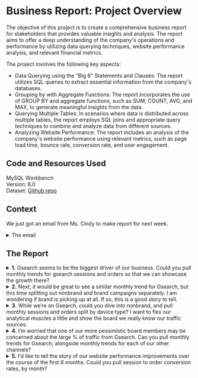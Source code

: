 # Business Report: Project Overview
The objective of this project is to create a comprehensive business report for stakeholders that provides valuable insights and analysis. The report aims to offer a deep understanding of the company's operations and performance by utilizing data querying techniques, website performance analysis, and relevant financial metrics.

The project involves the following key aspects:
- Data Querying using the "Big 6" Statements and Clauses: The report utilizes SQL queries to extract essential information from the company's databases.
- Grouping by with Aggregate Functions: The report incorporates the use of GROUP BY and aggregate functions, such as SUM, COUNT, AVG, and MAX, to generate meaningful insights from the data.
- Querying Multiple Tables: In scenarios where data is distributed across multiple tables, the report employs SQL joins and appropriate query techniques to combine and analyze data from different sources.
- Analyzing Website Performance: The report includes an analysis of the company's website performance using relevant metrics, such as page load time, bounce rate, conversion rate, and user engagement.

## Code and Resources Used
MySQL Workbench <br>
Version: 8.0<br>
Dataset: [Github repo]()

## Context
We just got an email from Ms. Cindy to make report for next week.
<details>
<summary></b> The email </summary>

 [Image]()
 
</details>

## The Report
<details>
<summary><b>1.</b> Gsearch seems to be the biggest driver of our business. Could you pull monthly trends for gsearch sessions and orders so that we can showcase the growth there?</summary>

  - Code
```
SELECT 
    YEAR(website_sessions.created_at) AS yr,
    MONTH(website_sessions.created_at) AS mo,
    COUNT(DISTINCT website_sessions.website_session_id) AS sessions,
    COUNT(DISTINCT orders.order_id) AS orders,
    COUNT(DISTINCT orders.order_id) / COUNT(DISTINCT website_sessions.website_session_id) AS conv_rate
FROM
    website_sessions
        LEFT JOIN
    orders ON orders.website_session_id = website_sessions.website_session_id
WHERE
    website_sessions.created_at BETWEEN '2012-03-01' AND '2012-11-27'
        AND website_sessions.utm_source = 'gsearch'
GROUP BY 1,2;

```
    
  - The Output<br>
    [Image]()
  
</details>

<details>
<summary><b>2.</b> Next, it would be great to see a similar monthly trend for Gsearch, but this time splitting out nonbrand and brand campaigns separately. I am wondering if brand is picking up at all. If so, this is a good story to tell.</summary>

 - Code
```
SELECT 
    YEAR(website_sessions.created_at) AS yr,
    MONTH(website_sessions.created_at) AS mo,
    COUNT(DISTINCT CASE
            WHEN website_sessions.utm_campaign = 'nonbrand' THEN website_sessions.website_session_id
        END) AS 'nonbrand_sessions',
    COUNT(DISTINCT CASE
            WHEN website_sessions.utm_campaign = 'nonbrand' THEN orders.order_id
        END) AS 'nonbrand_orders',
    COUNT(DISTINCT CASE
            WHEN website_sessions.utm_campaign = 'brand' THEN website_sessions.website_session_id
        END) AS 'brand_sessions',
    COUNT(DISTINCT CASE
            WHEN website_sessions.utm_campaign = 'brand' THEN orders.order_id
        END) AS 'brand_orders'
FROM
    website_sessions
        LEFT JOIN
    orders ON orders.website_session_id = website_sessions.website_session_id
WHERE
    website_sessions.created_at BETWEEN '2012-03-01' AND '2012-11-27'
        AND website_sessions.utm_source = 'gsearch'
GROUP BY YEAR(website_sessions.created_at) , MONTH(website_sessions.created_at);
```
 - The Output<br>
   [Image]()

</details>

<details>
<summary><b>3.</b> While we’re on Gsearch, could you dive into nonbrand, and pull monthly sessions and orders split by device type? I want to flex our analytical muscles a little and show the board we really know our traffic sources.</summary>

  - Code
```
SELECT 
    YEAR(website_sessions.created_at) AS yr,
    MONTH(website_sessions.created_at) AS mo,
    COUNT(DISTINCT CASE
            WHEN website_sessions.device_type = 'desktop' THEN website_sessions.website_session_id
        END) AS 'desktop_sessions',
    COUNT(DISTINCT CASE
            WHEN website_sessions.device_type = 'desktop' THEN orders.order_id
        END) AS 'desktop_orders',
    COUNT(DISTINCT CASE
            WHEN website_sessions.device_type = 'mobile' THEN website_sessions.website_session_id
        END) AS 'mobile_sessions',
    COUNT(DISTINCT CASE
            WHEN website_sessions.device_type = 'mobile' THEN orders.order_id
        END) AS 'mobile_orders'
FROM
    website_sessions
        LEFT JOIN
    orders ON orders.website_session_id = website_sessions.website_session_id
WHERE
    website_sessions.created_at BETWEEN '2012-03-01' AND '2012-11-27'
        AND website_sessions.utm_source = 'gsearch'
        AND website_sessions.utm_campaign = 'nonbrand'
GROUP BY 1,2;
```
  - The Output<br>
   [Image]()


</details>

<details>
<summary><b>4.</b> I’m worried that one of our more pessimistic board members may be concerned about the large % of traffic from Gsearch. Can you pull monthly trends for Gsearch, alongside monthly trends for each of our other channels?</summary>

  - Code
```
SELECT 
    YEAR(created_at) AS yr,
    MONTH(created_at) AS mo,
    COUNT(DISTINCT CASE
            WHEN utm_source = 'gsearch' THEN website_session_id
        END) AS 'gsearch_paid_sessions',
    COUNT(DISTINCT CASE
            WHEN utm_source = 'bsearch' THEN website_session_id
        END) AS 'bsearch_paid_sessions',
    COUNT(DISTINCT CASE
            WHEN
                utm_source IS NULL
                    AND http_referer IS NOT NULL
            THEN
                website_session_id
        END) AS 'organic_paid_sessions',
    COUNT(DISTINCT CASE
            WHEN
                utm_source IS NULL
                    AND http_referer IS NULL
            THEN
                website_session_id
        END) AS 'direct_type_paid_sessions'
FROM
    website_sessions
WHERE
    created_at BETWEEN '2012-03-01' AND '2012-11-27'
GROUP BY 1 , 2;
```
  - The Output<br>
   [Image]()


</details>

<details>
<summary><b>5.</b> I’d like to tell the story of our website performance improvements over the course of the first 8 months. Could you pull session to order conversion rates, by month?</summary>

  - Code
```
SELECT 
    YEAR(website_sessions.created_at) AS yr,
    MONTH(website_sessions.created_at) AS mo,
    COUNT(DISTINCT website_sessions.website_session_id) AS sessions,
    COUNT(DISTINCT orders.order_id) AS orders,
    COUNT(DISTINCT orders.order_id) / COUNT(DISTINCT website_sessions.website_session_id) AS conv
FROM
    website_sessions
        LEFT JOIN
    orders ON orders.website_session_id = website_sessions.website_session_id
WHERE
    website_sessions.created_at BETWEEN '2012-03-01' AND '2012-11-27'
GROUP BY 1,2;
```
  - The Output<br>
   [Image]()


</details>





